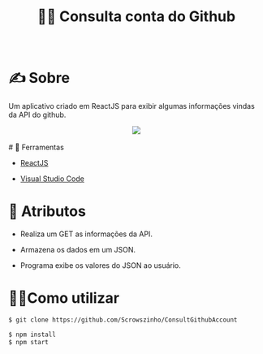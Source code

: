 # <p align="center"> 🐱‍👤 Consulta conta do Github </p>
<br />

# ✍ Sobre

Um aplicativo criado em ReactJS para exibir
algumas informações vindas da API do github. <br />

<div align="center">
<img src="./github/gif.gif">
</div> <br />
# 🔧 Ferramentas

* <a href="https://reactjs.org/">ReactJS</a>

* <a href="https://code.visualstudio.com/">Visual Studio Code</a>


  

# 🎱 Atributos 

* Realiza um GET as informações da API.

* Armazena os dados em um JSON. 

* Programa exibe os valores do JSON ao usuário. <br/>

# 🏴‍☠️Como utilizar

  ```sh
$ git clone https://github.com/Scrowszinho/ConsultGithubAccount
  ```

```sh
$ npm install
$ npm start
```
